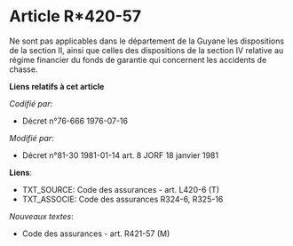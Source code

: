# Article R*420-57

Ne sont pas applicables dans le département de la Guyane les dispositions de la section II, ainsi que celles des dispositions
de la section IV relative au régime financier du fonds de garantie qui concernent les accidents de chasse.

**Liens relatifs à cet article**

_Codifié par_:

  - Décret n°76-666 1976-07-16

_Modifié par_:

  - Décret n°81-30 1981-01-14 art. 8 JORF 18 janvier 1981

**Liens**:

  - TXT_SOURCE: Code des assurances - art. L420-6 (T)
  - TXT_ASSOCIE: Code des assurances R324-6, R325-16

_Nouveaux textes_:

  - Code des assurances - art. R421-57 (M)
